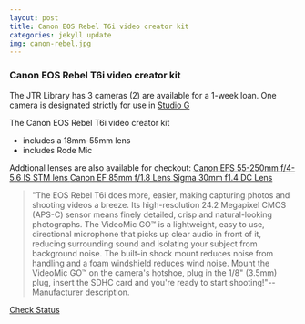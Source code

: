 ```yaml
---
layout: post
title: Canon EOS Rebel T6i video creator kit 
categories: jekyll update
img: canon-rebel.jpg
---
```

### Canon EOS Rebel T6i video creator kit 
The JTR Library has 3 cameras (2) are available for a 1-week loan.
One camera is designated strictly for use in 
<a href="https://library.depaul.edu/technology/spaces/Pages/Studio-G.aspx" target="_blank" class="btn btn-info">Studio G </a>

The Canon EOS Rebel T6i video creator kit 
* includes a 18mm-55mm lens
* includes Rode Mic

Addtional lenses are also available for checkout:
<a href="https://vufind.carli.illinois.edu/vf-dpu/Record/dpu_1255405" target="_blank" class="btn btn-success">Canon EFS 55-250mm f/4-5.6 IS STM lens </a>
<a href="https://vufind.carli.illinois.edu/vf-dpu/Record/dpu_1256318" target="_blank" class="btn btn-success">Canon EF 85mm f/1.8 Lens </a>
<a href="https://vufind.carli.illinois.edu/vf-dpu/Record/dpu_1256317" target="_blank" class="btn btn-success">Sigma 30mm f1.4 DC Lens </a>


> "The EOS Rebel T6i does more, easier, making capturing photos and shooting videos a breeze. Its high-resolution 24.2 Megapixel CMOS (APS-C) sensor means finely detailed, crisp and natural-looking photographs. The VideoMic GO™ is a lightweight, easy to use, directional microphone that picks up clear audio in front of it, reducing surrounding sound and isolating your subject from background noise. The built-in shock mount reduces noise from handling and a foam windshield reduces wind noise. Mount the VideoMic GO™ on the camera's hotshoe, plug in the 1/8" (3.5mm) plug, insert the SDHC card and you're ready to start shooting!"--Manufacturer description. 



<a href="https://vufind.carli.illinois.edu/vf-dpu/Record/dpu_1254251" target="_blank" class="btn btn-primary btn-lg">Check Status</a>